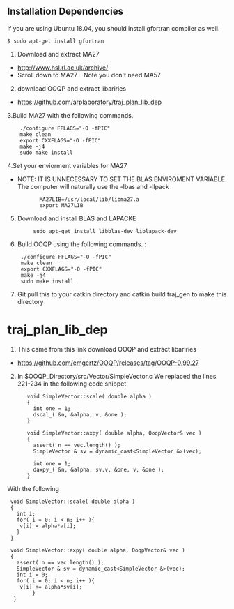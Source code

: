 Installation Dependencies
------------------------
If you are using Ubuntu 18.04, you should install gfortran compiler as well. 
```
$ sudo apt-get install gfortran
```

1. Download and extract MA27
  *  http://www.hsl.rl.ac.uk/archive/
  *  Scroll down to MA27 - Note you don't need MA57

2. download OOQP and extract libariries
  * https://github.com/arplaboratory/traj_plan_lib_dep
              
3.Build MA27 with the following commands.

        ./configure FFLAGS="-O -fPIC"
        make clean 
        export CXXFLAGS="-O -fPIC"
        make -j4
        sudo make install

4.Set your enviorment variables for MA27
  *  NOTE: IT IS UNNECESSARY TO SET THE BLAS ENVIROMENT VARIABLE. The computer will naturally use the -lbas and -llpack
                                  
                MA27LIB=/usr/local/lib/libma27.a 
                export MA27LIB

5. Download and install BLAS and LAPACKE

            sudo apt-get install libblas-dev liblapack-dev
            
6. Build OOQP using the following commands. : 

        ./configure FFLAGS="-O -fPIC"
        make clean 
        export CXXFLAGS="-O -fPIC"
        make -j4
        sudo make install

7. Git pull this to your catkin directory and catkin build traj_gen to make this directory


# traj_plan_lib_dep

1. This came from this link download OOQP and extract libariries
  *  https://github.com/emgertz/OOQP/releases/tag/OOQP-0.99.27
  
  
2. In $OOQP_Directory/src/Vector/SimpleVector.c We replaced the lines 221-234 in the following code snippet

          void SimpleVector::scale( double alpha )
          {
            int one = 1;
            dscal_( &n, &alpha, v, &one ); 
          }

          void SimpleVector::axpy( double alpha, OoqpVector& vec )
          {
            assert( n == vec.length() );
            SimpleVector & sv = dynamic_cast<SimpleVector &>(vec);

            int one = 1;
            daxpy_( &n, &alpha, sv.v, &one, v, &one );
          }


With the following

     void SimpleVector::scale( double alpha )
     {
       int i;
       for( i = 0; i < n; i++ ){
        v[i] = alpha*v[i];
       }
     }

     void SimpleVector::axpy( double alpha, OoqpVector& vec )
     {
       assert( n == vec.length() );
       SimpleVector & sv = dynamic_cast<SimpleVector &>(vec);
       int i = 0;
       for( i = 0; i < n; i++ ){
        v[i] += alpha*sv[i];          
            }
      }

